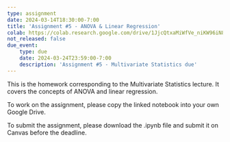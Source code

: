 ```yaml
---
type: assignment
date: 2024-03-14T18:30:00-7:00
title: 'Assignment #5 - ANOVA & Linear Regression'
colab: https://colab.research.google.com/drive/1JjcQtxaMiWfVe_niKW96iN8tVMgaewv9?usp=drive_link
not_released: false
due_event: 
    type: due
    date: 2024-03-24T23:59:00-7:00
    description: 'Assignment #5 - Multivariate Statistics due'
---
```

This is the homework corresponding to the Multivariate Statistics lecture. It covers the concepts of ANOVA and linear regression.

To work on the assignment, please copy the linked notebook into your own Google Drive. 

To submit the assignment, please download the .ipynb file and submit it on Canvas before the deadline.
